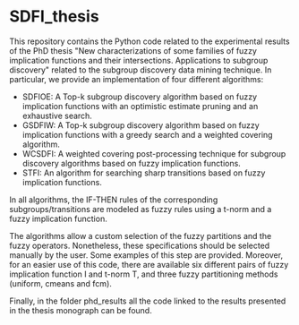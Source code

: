 # SDFI_thesis

This repository contains the Python code related to the experimental results of the PhD thesis "New characterizations of some families of fuzzy implication functions and their intersections. Applications to subgroup discovery" related to the subgroup discovery data mining technique. In particular, we provide an implementation of four different algorithms:

- SDFIOE: A Top-k subgroup discovery algorithm based on fuzzy implication functions with an optimistic estimate pruning and an exhaustive search.
- GSDFIW: A Top-k subgroup discovery algorithm based on fuzzy implication functions with a greedy search and a weighted covering algorithm.
- WCSDFI: A weighted covering post-processing technique for subgroup discovery algorithms based on fuzzy implication functions.
- STFI: An algorithm for searching sharp transitions based on fuzzy implication functions.

In all algorithms, the IF-THEN rules of the corresponding subgroups/transitions are modeled as fuzzy rules using a t-norm and a fuzzy implication function.

The algorithms allow a custom selection of the fuzzy partitions and the fuzzy operators. Nonetheless, these specifications should be selected manually by the user. Some examples of this step are provided. Moreover, for an easier use of this code, there are available six different pairs of fuzzy implication function I and t-norm T, and three fuzzy partitioning methods (uniform, cmeans and fcm).

Finally, in the folder phd_results all the code linked to the results presented in the thesis monograph can be found.
